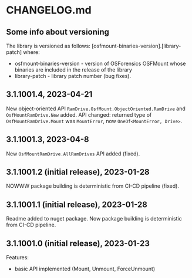 # CHANGELOG.md

## Some info about versioning
The library is versioned as follows:
[osfmount-binaries-version].[library-patch] where:
- osfmount-binaries-version - version of OSForensics OSFMount 
whose binaries are included in the release of the library
- library-patch - library patch number (bug fixes).

## 3.1.1001.4, 2023-04-21
New object-oriented API `RamDrive.OsfMount.ObjectOriented.RamDrive` and `OsfMountRamDrive.New` added.
API changed: returned type of `OsfMountRamDrive.Mount` was `MountError`, now `OneOf<MountError, Drive>`.

## 3.1.1001.3, 2023-04-8
New `OsfMountRamDrive.AllRamDrives` API added (fixed).

## 3.1.1001.2 (initial release), 2023-01-28
NOWWW package building is deterministic from CI-CD pipeline (fixed).

## 3.1.1001.1 (initial release), 2023-01-28
Readme added to nuget package. Now package building is deterministic from CI-CD pipeline.

## 3.1.1001.0 (initial release), 2023-01-23
Features:
- basic API implemented (Mount, Unmount, ForceUnmount)